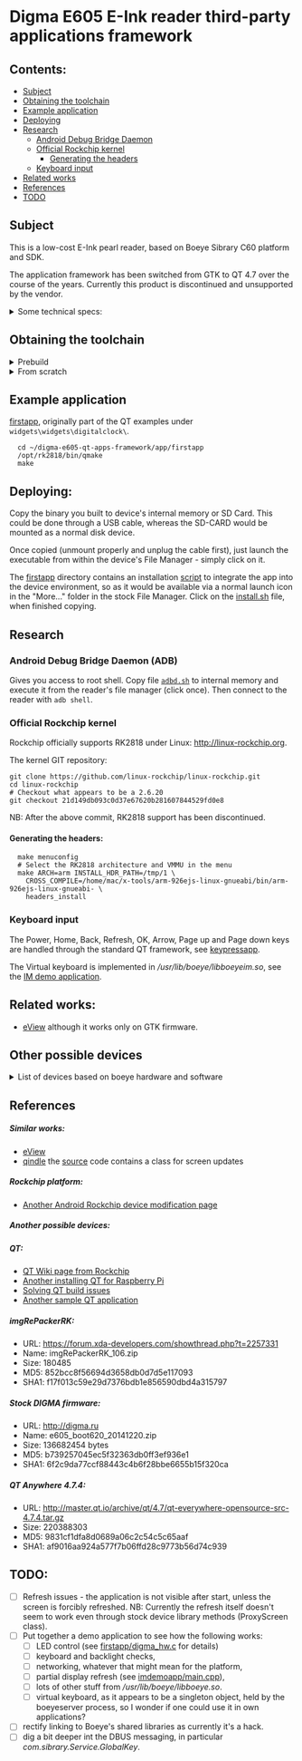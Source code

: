 # Digma E605 E-Ink reader third-party applications framework

## Contents:

* [Subject](#subject)
* [Obtaining the toolchain](#obtaining-the-toolchain)
* [Example application](#example-application)
* [Deploying](#deploying)
* [Research](#research)
  * [Android Debug Bridge Daemon](#android-debug-bridge-daemon-adb)
  * [Official Rockchip kernel](#official-rockchip-kernel)
    * [Generating the headers](#generating-the-headers)
  * [Keyboard input](#keyboard-input)
* [Related works](#related-works)
* [References](#references)
* [TODO](#todo)

## Subject
This is a low-cost E-Ink pearl reader, based on Boeye Sibrary C60 platform and SDK.

The application framework has been switched from GTK to QT 4.7 over the course of the years.
Currently this product is discontinued and unsupported by the vendor.

<details>
  <summary>Some technical specs:</summary>
  
#### /proc/cpuinfo
- Processor: ARM926EJ-S rev 5 (v5l)
- CPU architecture: 5TEJ
- Features: swp half thumb fastmult edsp java
- Hardware: RK28board
- Target chip: RK2818
  
#### uname -a
- Linux boeye 2.6.25-dirty #63 Tue Oct 27 15:54:04 HKT 2015 armv5tejl GNU/Linux

#### /proc/version
- Linux version 2.6.25-dirty (drs@drs-desktop) (gcc version 4.4.0 (GCC) ) #63 Tue Oct 27 15:54:04 HKT 2015 rockchip 281x version release v1.09(Eink) used in Eink, without camera video and touch

#### ./lib/libc-2.9.so
- GNU C Library (crosstool-NG 1.12.4) stable release version 2.9
- Compiled by GNU CC version 4.4.3

#### Other
- libQtCore.so.4.7.4 (qt-everywhere-opensource-src-4.7.4)
- libdbus-1.so.3.4.0 (DBUS 1.2.24)

</details>

## Obtaining the toolchain

<details>
	<summary>Prebuild</summary>

Get the [toolchain](https://github.com/viteo/digma-e605-qt-apps-framework/releases/latest) from release section. Unpack both `arm-926ejs-linux-gnueabi.tar.gz` and `rk2818.tar.gz` to the folder of your choice (e.g., `/opt`)

Export path variable
```
export PATH="${PATH}:/opt/arm-926ejs-linux-gnueabi/bin/"
```

</details>

<details>
	<summary>From scratch</summary>

*NB: It builds only on old distros like CentOS 6 because it need old versions of gcc and libc. If you succeed to compile it with actual distros, please let us know.*
To build the toolchain we should use CentOS 6. One might use LiveCD, or Doker, or VM. Here is my approach with WSL2 on Windows 10:
1. Getting CentOS image
   - prepared [image](https://github.com/mishamosher/CentOS-WSL/releases/tag/6.10-1907)
   - export Docker-[image](https://docs.microsoft.com/en-us/windows/wsl/use-custom-distro)
2. Add setting to `%userprofile%\.wslconfig` as in [microsoft/WSL#4694 (comment)](https://github.com/microsoft/WSL/issues/4694#issuecomment-556095344)
   ```
   [wsl2]
   kernelCommandLine = vsyscall=emulate
   ```
3. Import CentOS to WSL and start it
   ```
   wsl --import CentOS path-to-distro-folder path-to-image-archive
   wsl -d CentOS
   ```
4. yum source repo list is outdated, so we need to edit it (according to this [answer](https://stackoverflow.com/a/29559374/5169229))

   - Edit `/etc/yum.repos.d/CentOS-Base.repo`
     - Comment out `mirrorlist` and uncomment `baseurl`
     - Replace all `mirror.centos.org/centos` with `vault.centos.org`
   - Do `yum update`

5. Install prerequisites for building the toolchain
   ```
   yum groupinstall 'Development Tools'
   yum install texinfo ncurses-devel wget
   ```

6. Get crosstool-NG 1.12.4, unpack it, configure, build and install somewhere(`--prefix=/some/place`)
   ```
   wget http://crosstool-ng.org/download/crosstool-ng/crosstool-ng-1.12.4.tar.bz2
   tar -xf crosstool-ng-1.12.4.tar.bz2
   cd crosstool-ng-1.12.4
   ./configure --prefix=/opt/ct-ng
   make
   make install
   export PATH="${PATH}:/opt/ct-ng/bin"
   ```

7. Prepare tarball of the original Boeye/Sibrary headers from its SDK:
   ```
   cd digma-e605-qt-apps-framework/headers/2.6.29-ARM-sibrary/usr
   make dist
   ```
   - Also move it (`kernel-headers-2.6.29.tgz`) to a convenient place like `~/`

8. Download toolchain dependency tarballs "manually" because some of crosstool-NG links are dead and some are slow (see inside `dl_tarballs.sh`):
   ```
   cd digma-e605-qt-apps-framework/toolchain
   ./dl_tarballs.sh
   ```

9. Configure and build the toolchain with ct-ng (`.config` file based on `crosstool-ng-1.12.4/samples/arm-unknown-linux-gnueabi/crosstool.config`)

   ```
   cd digma-e605-qt-apps-framework/toolchain
   ct-ng menuconfig
   ```
   > - Target Options: 
   >   - Target Architecture: arm
   >   - Architecture level: armv5te
   >   - Emit Assembly for CPU: arm926ej-s
   >   - Tune for CPU: arm926ej-s
   >   - Use specific FPU: vfp
   >   - Floating point: software
   > - Toolchain options: 
   >   - Tuple's vendor string: 926ejs
   > - Operating System:
   >   - Get kernel headers from: kernel's headers_install
   >   - Linux kernel version: custom tarball
   >   - Path to custom tarball: ${HOME}/kernel-headers-2.6.29.tgz ***#Path where you place    headers from p.7***
   > - C compiler: gcc version (4.4.3)
   >   - Additional supported languages: C++
   > - C-library:
   >   - glibc version (2.9)
   > - Companion libraries:
   >   - MPFR version (3.0.0)
   ```
   ct-ng build
   ```
   It will take a while. Path to the toolchain is `${HOME}/x-tools/arm-926ejs-linux-gnueabi` by default. You might move it somewhere or use it from here. Just export `bin` to the `PATH` (e.g., `export PATH="${PATH}:/opt/arm-926ejs-linux-gnueabi/bin/"`)

10. Building QT libraries
    NB: These libraries, as well as the QT library itself WILL NOT be installed to the target device, but only used on the build machine as build dependencies since the original SDK headers and libraries are unavailable.
    - expat (a dependency of libdbus-1)
    ```
    wget https://ftp.osuosl.org/pub/blfs/conglomeration/expat/expat-2.0.1.tar.gz
    tar -xf expat-2.0.1.tar.gz
    cd expat-2.0.1
    ./configure --host=arm-926ejs-linux-gnueabi --prefix=/opt/rk2818
    make
    make install
    ```
    - libdbus-1 (a dependency of QT)
    ```
    wget https://dbus.freedesktop.org/releases/dbus/dbus-1.2.24.tar.gz
    tar -xf dbus-1.2.24.tar.gz
    cd dbus-1.2.24
    RK2818=/opt/rk2818
    INCPATH=${RK2818}/include
    LIBPATH=${RK2818}/lib
    export CFLAGS=-I${INCPATH}
    export LDFLAGS=-L${LIBPATH}
    export CXXFLAGS=${CFLAGS}
    ./configure --host=arm-926ejs-linux-gnueabi --prefix=/opt/rk2818
    make
    make install
    ```
    - QT
    ```
    wget http://master.qt.io/archive/qt/4.7/qt-everywhere-opensource-src-4.7.4.tar.gz
    tar -xf qt-everywhere-opensource-src-4.7.4.tar.gz
    cd qt-everywhere-opensource-src-4.7.4
    # Use next QT configuration:
    cp -R ~/digma-e605-qt-apps-framework/qt/rk2818-g++ mkspecs/qws/
    patch -p1 < ~/digma-e605-qt-apps-framework/qt/qt-patches/patch-io.pri
    export PKG_CONFIG_PATH=${LIBPATH}/pkgconfig
    # A lot of modules disabled, change if you need something
    ./configure -lrt -opensource -confirm-license -prefix /opt/rk2818 -no-qt3support -embedded arm -little-endian -xplatform qws/rk2818-g++ -fast -no-xinput -no-xrandr -no-openvg -no-opengl -no-gtkstyle -no-nis -no-cups -xmlpatterns -exceptions -no-stl -no-accessibility -no-largefile -no-audio-backend -no-xfixes -no-webkit -no-javascript-jit -no-mitshm -no-script -no-scripttools -qt-gfx-linuxfb -dbus -force-pkg-config -nomake examples -nomake demos
    make
    make install    
    ```
    This will take even longer, but that's it. We are ready.
</details>

## Example application

[firstapp](app/firstapp), originally part of the QT examples under `widgets\widgets\digitalclock\`.

```
  cd ~/digma-e605-qt-apps-framework/app/firstapp
  /opt/rk2818/bin/qmake
  make
```

## Deploying:

Copy the binary you built to device's internal memory or SD Card. This could be done through a USB cable, whereas
the SD-CARD would be mounted as a normal disk device.

Once copied (unmount properly and unplug the cable first), just launch the executable from within the device's File Manager - simply click on it.

The [firstapp](app/firstapp) directory contains an installation [script](app/firstapp/install.sh) to integrate the app into the device environment, so as it would be available via a normal launch icon in the "More..." folder in the stock File Manager. Click on the [install.sh](app/firstapp/install.sh) file, when finished copying.

## Research

### Android Debug Bridge Daemon (ADB)
Gives you access to root shell. Copy file [`adbd.sh`](utils/adbd.sh) to internal memory and execute it from the reader's file manager (click once). Then connect to the reader with `adb shell`.

### Official Rockchip kernel

Rockchip officially supports RK2818 under Linux: http://linux-rockchip.org.

The kernel GIT repository:
```
git clone https://github.com/linux-rockchip/linux-rockchip.git 
cd linux-rockchip
# Checkout what appears to be a 2.6.20
git checkout 21d149db093c0d37e67620b281607844529fd0e8
```
NB: After the above commit, RK2818 support has been discontinued.

#### Generating the headers:
```
  make menuconfig
  # Select the RK2818 architecture and VMMU in the menu
  make ARCH=arm INSTALL_HDR_PATH=/tmp/1 \
    CROSS_COMPILE=/home/mac/x-tools/arm-926ejs-linux-gnueabi/bin/arm-926ejs-linux-gnueabi- \
    headers_install
```

### Keyboard input

  The Power, Home, Back, Refresh, OK, Arrow, Page up and Page down keys are
  handled through the standard QT framework, see [keypressapp](app/keypressapp).

  The Virtual keyboard is implemented in */usr/lib/boeye/libboeyeim.so*, see
  the [IM demo application](app/imdemoapp).

## Related works:
* [eView](https://github.com/S-trace/eView) although it works only on GTK firmware.

## Other possible devices
<details>
    <summary>List of devices based on boeye hardware and software</summary>

- Boeye C60A, C60B (original devices)
- Sibrary G5, G6, G10
- Digma E500, E501, E600, E601, E625, Q1000
- Gmini MagicBook Z6
- DNS AirBook EB601
- ORION EN600
- QUMO Colibri, Libro, Libro II
- Ergo Book 0502R, 0604R
</details>

## References

##### Similar works:
* [eView](https://github.com/S-trace/eView)
* [qindle](https://code.google.com/archive/p/qindle/wikis/BoYueTechNote.wiki) the [source](https://github.com/Sparks192/qindle/tree/master/boeye/showip) code contains a class for screen updates

##### Rockchip platform:
* [Another Android Rockchip device modification page](http://freaktab.com/forum/tv-player-support/rk3188-devices/minix-x7-etc/647213-tutorial-modifying-the-boot-image)

##### Another possible devices:

##### QT:
* [QT Wiki page from Rockchip](http://opensource.rock-chips.com/wiki_Qt)
* [Another installing QT for Raspberry Pi](https://wiki.qt.io/Building_Qt_for_Embedded_Linux)
* [Solving QT build issues](http://bluelimn.tistory.com/entry/Qt-Cross-compile)
* [Another sample QT application](http://doc.qt.io/qt-5/qtwidgets-tools-echoplugin-example.html)

##### imgRePackerRK:
* URL: https://forum.xda-developers.com/showthread.php?t=2257331
* Name: imgRePackerRK_106.zip
* Size: 180485
* MD5: 852bcc8f56694d3658db0d7d5e117093
* SHA1: f17f013c59e29d7376bdb1e856590dbd4a315797

##### Stock DIGMA firmware:
* URL: http://digma.ru
* Name: e605_boot620_20141220.zip
* Size: 136682454 bytes
* MD5: b739257045ec5f32363db0ff3ef936e1
* SHA1: 6f2c9da77ccf88443c4b6f28bbe6655b15f320ca

##### QT Anywhere 4.7.4:
* URL: http://master.qt.io/archive/qt/4.7/qt-everywhere-opensource-src-4.7.4.tar.gz
* Size: 220388303
* MD5: 9831cf1dfa8d0689a06c2c54c5c65aaf
* SHA1: af9016aa924a577f7b06ffd28c9773b56d74c939

## TODO:
- [ ] Refresh issues - the application is not visible after start, unless the screen is forcibly refreshed. NB: Currently the refresh itself doesn't seem to work even through stock device library methods (ProxyScreen class).
- [ ] Put together a demo application to see how the following works:
  - [ ] LED control (see [firstapp/digma_hw.c](app/firstapp/digma_hw.c) for details)
  - [ ] keyboard and backlight checks,
  - [ ] networking, whatever that might mean for the platform,
  - [ ] partial display refresh (see [imdemoapp/main.cpp](app/imdemoapp/main.cpp)),
  - [ ] lots of other stuff from */usr/lib/boeye/libboeye.so*.
  - [ ] virtual keyboard, as it appears to be a singleton object, held by the boeyeserver process, so I wonder if one could use it in own applications?
- [ ] rectify linking to Boeye's shared libraries as currently it's a hack.
- [ ] dig a bit deeper int the DBUS messaging, in particular *com.sibrary.Service.GlobalKey*.
